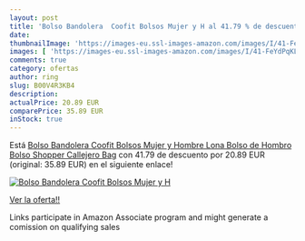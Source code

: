 ```yaml
---
layout: post
title: 'Bolso Bandolera  Coofit Bolsos Mujer y H al 41.79 % de descuento'
date: 
thumbnailImage: 'https://images-eu.ssl-images-amazon.com/images/I/41-FeYdPqKL._SL200_.jpg'
images: [ 'https://images-eu.ssl-images-amazon.com/images/I/41-FeYdPqKL._SL200_.jpg' ]
comments: true
category: ofertas
author: ring
slug: B00V4R3KB4
description:
actualPrice: 20.89 EUR
comparePrice: 35.89 EUR
inStock: true
---
```


Está [Bolso Bandolera  Coofit Bolsos Mujer y Hombre Lona Bolso de Hombro Bolso Shopper Callejero Bag](https://www.amazon.es/dp/B00V4R3KB4/?tag=tolees-21) con 41.79 de descuento por 20.89 EUR (original: 35.89 EUR) en el siguiente enlace!

[![Bolso Bandolera  Coofit Bolsos Mujer y H](https://images-eu.ssl-images-amazon.com/images/I/41-FeYdPqKL._SL200_.jpg)](https://www.amazon.es/dp/B00V4R3KB4/?tag=tolees-21)

[Ver la oferta!!](https://www.amazon.es/dp/B00V4R3KB4/?tag=tolees-21)

Links participate in Amazon Associate program and might generate a comission on qualifying sales


